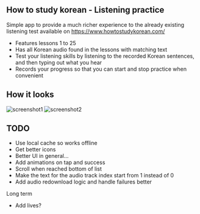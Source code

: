 ## How to study korean - Listening practice

Simple app to provide a much richer experience to the already existing listening test available on https://www.howtostudykorean.com/

- Features lessons 1 to 25
- Has all Korean audio found in the lessons with matching text
- Test your listening skills by listening to the recorded Korean sentences, and then typing out what you hear
- Records your progress so that you can start and stop practice when convenient

## How it looks
![screenshot1](https://user-images.githubusercontent.com/1590057/113071299-591ec500-91bc-11eb-9fb6-728a256107e9.png)
![screenshot2](https://user-images.githubusercontent.com/1590057/113071302-5ae88880-91bc-11eb-95fa-595482a5fe2e.png)

## TODO
- Use local cache so works offline
- Get better icons
- Better UI in general...
- Add animations on tap and success
- Scroll when reached bottom of list
- Make the text for the audio track index start from 1 instead of 0
- Add audio redownload logic and handle failures better

Long term
- Add lives?
